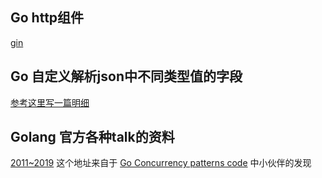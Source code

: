 ## Go http组件
[gin](http://github.com/gin-gonic/gin)

## Go 自定义解析json中不同类型值的字段
[参考这里写一篇明细](https://engineering.bitnami.com/articles/dealing-with-json-with-non-homogeneous-types-in-go.html)

## Golang 官方各种talk的资料
[2011~2019](https://talks.golang.org/) 
这个地址来自于 [Go Concurrency patterns code](https://github.com/adityamenon/Google-IO_2012_Go-Concurrency-Patterns) 中小伙伴的发现